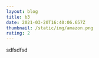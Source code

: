 ```yaml
---
layout: blog
title: b3
date: 2021-03-20T16:40:06.657Z
thumbnail: /static/img/amazon.png
rating: 2
---
```

sdfsdfsd